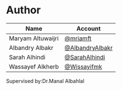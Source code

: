# Author 

| Name             | Account                                          |
| ---------------- | ------------------------------------------------ |
| Maryam Altuwaijri | [@mriamft](https://github.com/mriamft)     |
| Albandry Albakr     | [@AlbandryAlbakr](https://github.com/AlbandryAlbakr)           |
| Sarah Alhindi  | [@SarahAlhindi](https://github.com/SarahAlhindi) |
| Wassayef Alkherb   | [@Wissayifmk](https://github.com/Wissayifmk) |

<p>Supervised by:Dr.Manal Albahlal</p>
